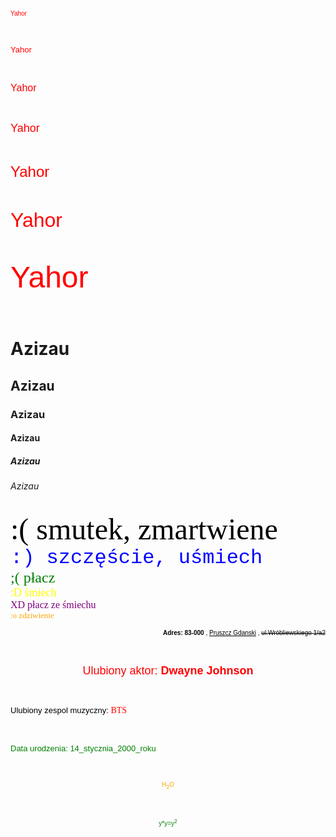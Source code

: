  <html lang="pl-PL">
  <html>
     <head>
       <meta charset="utf-8">
       <title> Yahor Azizau </title>
     </head>
 <body>
  
<p align="left"> <font color="red" size="1" face="Arial">Yahor</font> </p> <br>
<p align="left"> <font color="red" size="2" face="Arial">Yahor</font> </p> <br>
<p align="left"> <font color="red" size="3" face="Arial">Yahor</font> </p> <br>
<p align="left"> <font color="red" size="4" face="Arial">Yahor</font> </p> <br>
<p align="left"> <font color="red" size="5" face="Arial">Yahor</font> </p> <br>
<p align="left"> <font color="red" size="6" face="Arial">Yahor</font> </p> <br>
<p align="left"> <font color="red" size="7" face="Arial">Yahor</font> </p> <br>
<h1>Azizau</h1>
<h2>Azizau</h2>
<h3>Azizau</h3>
<h4>Azizau</h4>
<h5>Azizau</h5>
<h6>Azizau</h6>
<font color="black" size="7" face="Verdana">:( smutek, zmartwiene</font> <br>
<font color="blue" size="6" face="Courier New">:) szczęście, uśmiech</font> <br>
<font color="green" size="5" face="Times New Roman">;( płacz</font> <br>
<font color="yellow" size="4" face="Times New Roman">:D śmiech</font> <br>
<font color="purple" size="3" face="Times New Roman">XD płacz ze śmiechu</font> <br>
<font color="orange" size="2" face="Verdana">:o zdziwienie</font> <br>

  <p align="right"> <font color="black" size="1" face="Arial"> <b>Adres: 83-000</b> , <u>Pruszcz Gdanski</u> , <strike>ul.Wróbliewskiego 1/a2</strike></font> </p> <br>
  
  <p align="center"> <font color="red" size="4" face="Arial"> Ulubiony aktor: <b>Dwayne Johnson</b> </font> </p> <br>
  
  <p align="left"> <font color="black" size="2" face="Arial"> Ulubiony zespol muzyczny: </font> <font color="red" face="Verdana"> BTS </font>  </p> <br>

  <p align="left"> <font color="green" size="2" face="Arial"> Data urodzenia: 14_stycznia_2000_roku </font> </p> <br>
  
  <p align="center"> <font color="orange" size="1" face="Arial"> H<sub>2</sub>O</sub> </font> </p> <br>
  
  <p align="center"> <font color="green" size="1" face="Arial"> y*y=y<sup>2</sup> </font> </p> <br>
  


    
 </body>
</html>                             
